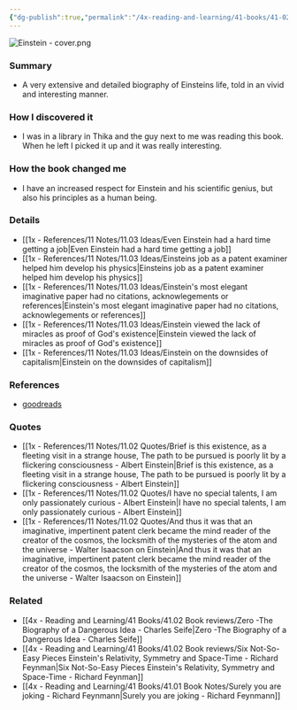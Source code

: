 ```yaml
---
{"dg-publish":true,"permalink":"/4x-reading-and-learning/41-books/41-02-book-reviews/einstein-his-life-and-universe-walter-isaacson/","title":"Einstein - His Life and Universe - Walter Isaacson","created":"2025-02-20T22:53:44.465+03:00","updated":"2025-09-23T06:02:05.679+03:00"}
---
```


![Einstein - cover.png](/img/user/4x%20-%20Reading%20and%20Learning/41%20Books/41.03%20Cover%20images/Einstein%20-%20cover.png)
### Summary

- A very extensive and detailed biography of Einsteins life, told in an vivid and interesting manner.

### How I discovered it

- I was in a library in Thika and the guy next to me was reading this book. When he left I picked it up and it was really interesting.

### How the book changed me

- I have an increased respect for Einstein and his scientific genius, but also his principles as a human being.

### Details

- [[1x - References/11 Notes/11.03 Ideas/Even Einstein had a hard time getting a job\|Even Einstein had a hard time getting a job]]
- [[1x - References/11 Notes/11.03 Ideas/Einsteins job as a patent examiner helped him develop his physics\|Einsteins job as a patent examiner helped him develop his physics]]
- [[1x - References/11 Notes/11.03 Ideas/Einstein's most elegant imaginative paper had no citations, acknowlegements or references\|Einstein's most elegant imaginative paper had no citations, acknowlegements or references]]
- [[1x - References/11 Notes/11.03 Ideas/Einstein viewed the lack of miracles as proof of God's existence\|Einstein viewed the lack of miracles as proof of God's existence]]
- [[1x - References/11 Notes/11.03 Ideas/Einstein on the downsides of capitalism\|Einstein on the downsides of capitalism]]

### References

- [goodreads](https://www.goodreads.com/book/show/10884.Einstein?ac=1&from_search=true&qid=rpbtYOaQS6&rank=1)

### Quotes
- [[1x - References/11 Notes/11.02 Quotes/Brief is this existence, as a fleeting visit in a strange house, The path to be pursued is poorly lit by a flickering consciousness - Albert Einstein\|Brief is this existence, as a fleeting visit in a strange house, The path to be pursued is poorly lit by a flickering consciousness - Albert Einstein]]
- [[1x - References/11 Notes/11.02 Quotes/I have no special talents, I am only passionately curious - Albert Einstein\|I have no special talents, I am only passionately curious - Albert Einstein]]
- [[1x - References/11 Notes/11.02 Quotes/And thus it was that an imaginative, impertinent patent clerk became the mind reader of the creator of the cosmos, the locksmith of the mysteries of the atom and the universe - Walter Isaacson on Einstein\|And thus it was that an imaginative, impertinent patent clerk became the mind reader of the creator of the cosmos, the locksmith of the mysteries of the atom and the universe - Walter Isaacson on Einstein]]

### Related

- [[4x - Reading and Learning/41 Books/41.02 Book reviews/Zero -The Biography of a Dangerous Idea - Charles Seife\|Zero -The Biography of a Dangerous Idea - Charles Seife]]
- [[4x - Reading and Learning/41 Books/41.02 Book reviews/Six Not-So-Easy Pieces Einstein's Relativity, Symmetry and Space-Time - Richard Feynman\|Six Not-So-Easy Pieces Einstein's Relativity, Symmetry and Space-Time - Richard Feynman]]
- [[4x - Reading and Learning/41 Books/41.01 Book Notes/Surely you are joking - Richard Feynmann\|Surely you are joking - Richard Feynmann]]